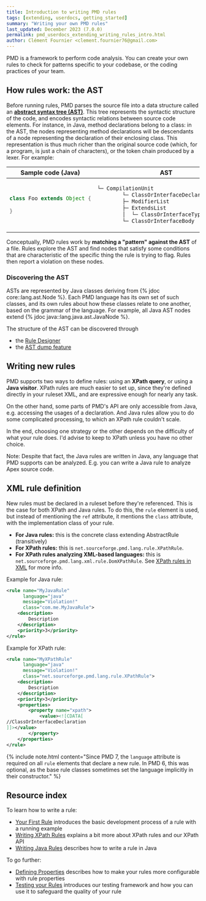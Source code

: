 ```yaml
---
title: Introduction to writing PMD rules
tags: [extending, userdocs, getting_started]
summary: "Writing your own PMD rules"
last_updated: December 2023 (7.0.0)
permalink: pmd_userdocs_extending_writing_rules_intro.html
author: Clément Fournier <clement.fournier76@gmail.com>
---
```


PMD is a framework to perform code analysis. You can create your own rules to
check for patterns specific to your codebase, or the coding practices of your
team.

## How rules work: the AST

Before running rules, PMD parses the source file into a data structure called an
**[abstract syntax tree (AST)](https://en.wikipedia.org/wiki/Abstract_syntax_tree)**.
This tree represents the syntactic structure of the
code, and encodes syntactic relations between source code elements. For instance,
in Java, method declarations belong to a class: in the AST, the nodes representing
method declarations will be descendants of a node representing the declaration of
their enclosing class. This representation is thus much richer than the original
source code (which, for a program, is just a chain of characters), or the token
chain produced by a lexer. For example:

<table>
<thead>
<tr class="header">
<th>Sample code (Java)</th>
<th>AST</th>
</tr>
</thead>
<tbody>
<tr>
<td markdown="block">

```java
class Foo extends Object {

}
```

</td>
<td markdown="block">

```java
└─ CompilationUnit
        └─ ClassOrInterfaceDeclaration "Foo"
        ├─ ModifierList
        ├─ ExtendsList
        │  └─ ClassOrInterfaceType "Object"
        └─ ClassOrInterfaceBody
```

</td>
</tr>
</tbody>
</table>

Conceptually, PMD rules work by **matching a "pattern" against the AST** of a
file.
Rules explore the AST and find nodes that satisfy some conditions that are characteristic
of the specific thing the rule is trying to flag. Rules then report a violation on these nodes.

### Discovering the AST


ASTs are represented by Java classes deriving from {% jdoc core::lang.ast.Node %}.
Each PMD language has its own set of such classes, and its own rules about how
these classes relate to one another, based on the grammar of the language. For
example, all Java AST nodes extend {% jdoc java::lang.java.ast.JavaNode %}.

The structure of the AST can be discovered through
 * the [Rule Designer](pmd_userdocs_extending_designer_reference.html#ast-inspection)
 * the [AST dump feature](pmd_devdocs_experimental_ast_dump.html)






## Writing new rules

PMD supports two ways to define rules: using an **XPath query**, or using a
**Java visitor**. XPath rules are much easier to set up, since they're defined
directly in your ruleset XML, and are expressive enough for nearly any task.

On the other hand, some parts of PMD's API are only accessible from Java, e.g.
accessing the usages of a declaration. And Java rules allow you to do some
complicated processing, to which an XPath rule couldn't scale.

In the end, choosing one strategy or the other depends on the difficulty of what
your rule does. I'd advise to keep to XPath unless you have no other choice.

Note: Despite that fact, the Java rules are written in Java, any language that PMD supports
can be analyzed. E.g. you can write a Java rule to analyze Apex source code.

## XML rule definition

New rules must be declared in a ruleset before they're referenced. This is the
case for both XPath and Java rules. To do this, the `rule` element is used, but
instead of mentioning the `ref` attribute, it mentions the `class` attribute,
with the implementation class of your rule.

* **For Java rules:** this is the concrete class extending AbstractRule (transitively)
* **For XPath rules:** this is `net.sourceforge.pmd.lang.rule.XPathRule`.
* **For XPath rules analyzing XML-based languages:** this is `net.sourceforge.pmd.lang.xml.rule.DomXPathRule`.
  See [XPath rules in XML](pmd_languages_xml.html#xpath-rules-in-xml) for more info.

Example for Java rule:

```xml
<rule name="MyJavaRule"
      language="java"
      message="Violation!"
      class="com.me.MyJavaRule">
    <description>
        Description
    </description>
    <priority>3</priority>
</rule>
```

Example for XPath rule:

```xml
<rule name="MyXPathRule"
      language="java"
      message="Violation!"
      class="net.sourceforge.pmd.lang.rule.XPathRule">
    <description>
        Description
    </description>
    <priority>3</priority>
    <properties>
        <property name="xpath">
            <value><![CDATA[
//ClassOrInterfaceDeclaration
]]></value>
        </property>
    </properties>
</rule>
```


{% include note.html content="Since PMD 7, the `language` attribute is required on all `rule`
    elements that declare a new rule. In PMD 6, this was optional, as the base rule classes sometimes set
    the language implicitly in their constructor." %}

## Resource index

To learn how to write a rule:

* [Your First Rule](pmd_userdocs_extending_your_first_rule.html)
introduces the basic development process of a rule with a running example
* [Writing XPath Rules](pmd_userdocs_extending_writing_xpath_rules.html)
explains a bit more about XPath rules and our XPath API
* [Writing Java Rules](pmd_userdocs_extending_writing_java_rules.html)
describes how to write a rule in Java

To go further:
* [Defining Properties](pmd_userdocs_extending_defining_properties.html)
describes how to make your rules more configurable with rule properties
* [Testing your Rules](pmd_userdocs_extending_testing.html) introduces
our testing framework and how you can use it to safeguard the quality of
your rule

